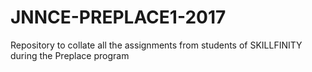 # JNNCE-PREPLACE1-2017
Repository to collate all the assignments from students of SKILLFINITY during the Preplace program
